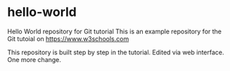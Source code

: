# hello-world
Hello World repository for Git tutorial
This is an example repository for the Git tutoial on https://www.w3schools.com

This repository is built step by step in the tutorial.
Edited via web interface. 
One more change.
